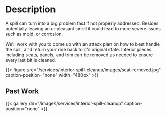 # Description

A spill can turn into a big problem fast if not properly addressed. Besides potentially leaving an unpleasant smell it could lead to more severe issues such as mold, or corrosion.

We'll work with you to come up with an attack plan on how to best handle the spill, and return your ride back to it's original state. Interior pieces including seats, panels, and trim can be removed as needed to ensure every last bit is cleaned.

{{< figure src="/services/interior-spill-cleanup/images/seat-removed.jpg" caption-position="none" width="480px" >}} 

## Past Work

{{< gallery dir="/images/services/interior-spill-cleanup" caption-position="none" >}}
